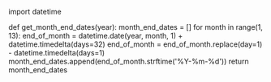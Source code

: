 import datetime

def get_month_end_dates(year):
    month_end_dates = []
    for month in range(1, 13):
        end_of_month = datetime.date(year, month, 1) + datetime.timedelta(days=32)
        end_of_month = end_of_month.replace(day=1) - datetime.timedelta(days=1)
        month_end_dates.append(end_of_month.strftime('%Y-%m-%d'))
    return month_end_dates
